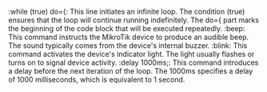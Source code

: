 :while (true) do={: This line initiates an infinite loop. The condition (true) ensures that the loop will continue running indefinitely. The do={ part marks the beginning of the code block that will be executed repeatedly.
:beep: This command instructs the MikroTik device to produce an audible beep. The sound typically comes from the device's internal buzzer.
:blink: This command activates the device's indicator light. The light usually flashes or turns on to signal device activity.
:delay 1000ms;: This command introduces a delay before the next iteration of the loop. The 1000ms specifies a delay of 1000 milliseconds, which is equivalent to 1 second.

